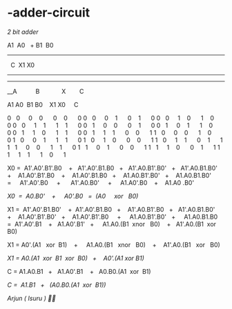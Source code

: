 # -adder-circuit

*2 bit adder*

A1  A0
  + B1  B0
____
  C  X1 X0
____
-------------------


__A           B             X        C

A1 A0  B1 B0    X1 X0     C

0   0     0    0      0    0      0
0   0     0    1      0    1      0
0   0     1    0      1    0      0
0   0     1    1      1    1      0
0   1     0    0      0    1      0
0   1     0    1      1    0      0
0   1     1    0      1    1      0
0   1     1    1      0    0      1
1   0     0    0      1    0      0
1   0     0    1      1    1      0
1   0     1    0      0    0      1
1   0     1    1      0    1      1
1   1     0    0      1    1      0
1   1     0    1      0    0      1
1   1     1    0      0    1      1
1   1     1    1      1    0      1

X0 =  A1'.A0'.B1'.B0    +   A1'.A0'.B1.B0   +   A1'.A0.B1'.B0'   +   A1'.A0.B1.B0'   +    A1.A0'.B1'.B0    +    A1.A0'.B1.B0   +    A1.A0.B1'.B0'   +    A1.A0.B1.B0'  =     A1'.A0'.B0     +      A1'.A0.B0'     +     A1.A0'.B0    +    A1.A0 .B0'

*X0  =  A0.B0'    +     A0'.B0   =  (A0     xor   B0)*

X1 =  A1'.A0'.B1.B0'    +  A1'.A0'.B1.B0   +    A1'.A0.B1'.B0   +   A1'.A0.B1.B0'     +    A1.A0'.B1'.B0'   +    A1.A0'.B1'.B0     +     A1.A0.B1'.B0'   +     A1.A0.B1.B0  =  A1'.A0'.B1    +   A1.A0'.B1'   +     A1.A0.(B1  xnor   B0)    +   A1'.A0.(B1  xor  B0)


X1 = A0'.(A1   xor  B1)    +     A1.A0.(B1   xnor   B0)    +    A1'.A0.(B1   xor   B0)

*X1 = A0.(A1  xor  B1  xor  B0)   +    A0'.(A1 xor B1)*


C = A1.A0.B1   +   A1.A0'.B1    +   A0.B0.(A1  xor  B1)

*C =  A1.B1   +   (A0.B0.(A1  xor  B1))*


*Arjun ( Isuru ) 🍁✨*
